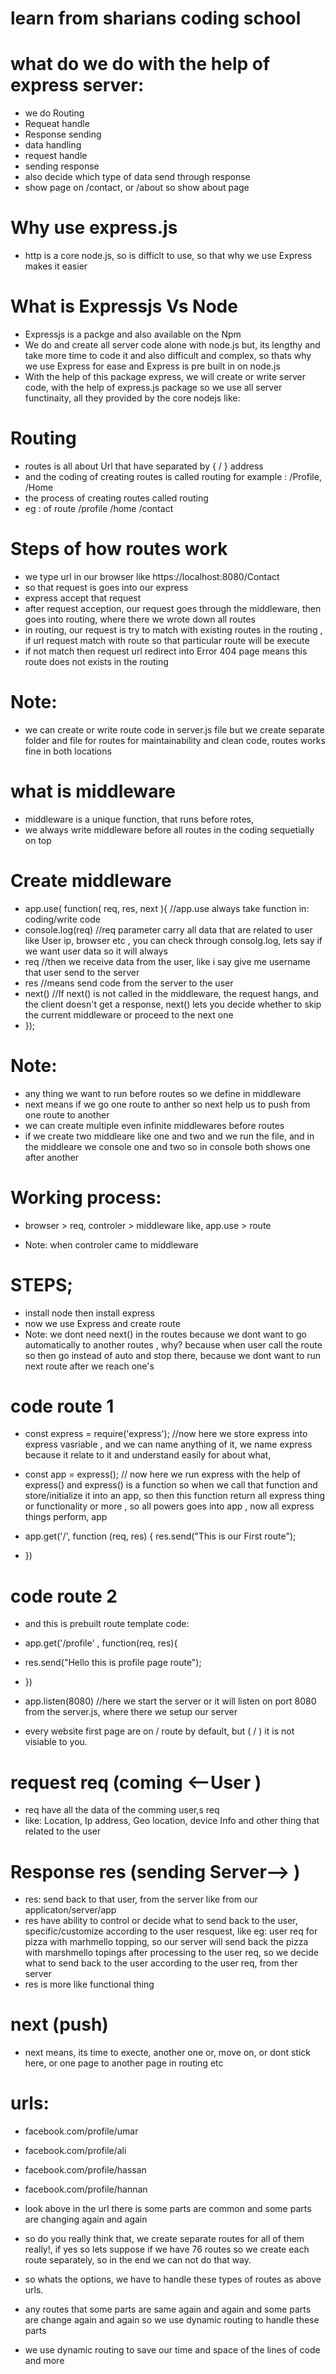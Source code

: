 
<!-- -=======================================  Express =======================================  --->
# learn from sharians coding school


# what do we do with the help of express server:
- we do  Routing
- Requeat handle
- Response sending
- data handling
- request handle
- sending response
- also decide which type of data send through response
- show page on /contact, or /about so show about page


# Why use express.js
- http is a core node.js, so is difficlt to use, so that why we use Express makes it easier


# What is Expressjs Vs Node
- Expressjs is a packge and also available on the Npm
- We do and create all server code alone with node.js but, its lengthy and take more time to code it and also difficult and complex, so thats why we use Express for ease and Express is pre built in on node.js
- With the help of this package express, we will create or write server code, with the help of express.js package so we use all server functinaity, all they provided by the core nodejs like:


# Routing
- routes is all about Url that have separated by {  /  }  address  
- and the coding of creating routes is called routing for example : /Profile, /Home
- the process of creating routes called routing
- eg : of route /profile  /home /contact

# Steps of how routes work
- we type url in our browser like https://localhost:8080/Contact
- so that request is goes into our express
- express accept that request
- after request acception, our request goes through the middleware, then goes into routing, where there we wrote down all routes
- in routing, our request is try to match with existing routes in the routing , if url request match with route so that particular route will be execute 
- if not match then request url redirect into Error 404 page means this route does not exists in the routing

# Note:
- we can create or write route code in server.js file but we create separate folder and file for routes for maintainability and clean code, routes works fine in both locations




<!-- -======================================= CREATING MIDDLEWARES -=======================================  --->

# what is middleware
- middleware is a unique function, that runs before  rotes, 
- we always write middleware before all routes in the coding sequetially on top


# Create middleware
- app.use( function( req, res, next ){      //app.use always take function in: coding/write code
-   console.log(req)                        //req parameter carry all data that are related to user like User ip, browser etc , you can check through consolg.log, lets say if we want user data so it will always
-   req                                     //then we receive data from the user, like i say give me username that user send to the server
-   res                                     //means send code from the server to the user 
-   next()                                  //If next() is not called in the middleware, the request hangs, and the client doesn't get a response, next() lets you decide whether to skip the current middleware or proceed to the next one
- });

# Note:
- any thing we want to run before routes so we define in middleware
- next means if we go one route to anther so next help us to push from one route to another
- we can create multiple even infinite middlewares before routes
- if we create two middleare like one and two and we run the file, and in the middleare we console one and two so in console both shows one after another

# Working process:
- browser > req, controler > middleware like, app.use >  route 

- Note: when controler came to middleware 


<!-- -======================================= CREATING ROUTES -=======================================  --->

# STEPS;
- install node then install express 
- now we use Express and create route 
- Note: we dont need next() in the routes because we dont want to go automatically to another routes , why? because when user call the route so  then go instead of auto  and stop there, because we dont want to run next route after we reach one's


# code route 1
- const express = require('express');   //now here we store express into express vasriable , and we can name anything of it, we name express because it relate to it and understand easily for about what,
- const app = express();                // now here we run express with the help of express() and express() is a function so when we call that function and store/initialize it into an app, so then this function return all express thing or functionality or more , so all powers goes into app , now all express things perform, app  

- app.get('/', function (req, res) {
    res.send("This is our First route");
- }) 


# code route 2
- and this is prebuilt route template code:
- app.get('/profile' , function(req, res){
-   res.send("Hello this is profile page route");
- })
- app.listen(8080)                      //here we start the server or it will listen on port 8080 from the server.js, where there we setup our server

- every website first page are on  / route by default, but (  /  ) it is not visiable to you.




<!-- -======================================= REQUEST AND RESPONSE AND NEXT =======================================  --->

# request req (coming       <--User )
- req have all the data of the comming user,s req 
- like: Location, Ip address, Geo location, device Info and other thing that related to the user


# Response res (sending    Server--> )
- res: send back to that user, from the server like from our applicaton/server/app
- res have ability to  control or decide what to send back to the user, specific/customize according to the user resquest, like eg: user req for pizza with marhmello topping, so our server will  send back the pizza with marshmello topings after processing to the user req, so we decide what to send back to the user according to the user req, from ther server
- res is more like functional thing

# next  (push)
- next means, its time to execte, another one or, move on, or dont stick here, or one page to another page in routing etc







<!-- -======================================= ROUTE PARAMETERS , DYNAMIC ROUTES =======================================  --->

# urls:
- facebook.com/profile/umar
- facebook.com/profile/ali
- facebook.com/profile/hassan
- facebook.com/profile/hannan

- look above in the url there is some parts are common and some parts are changing again and again
- so do you really think that, we create separate routes for all of them really!, if yes so lets suppose if we have 76  routes so we create each route separately, so in the end we can not do that way.
- so whats the options, we have to handle these types of routes as above  urls.
- any routes that some parts are same again and again and some parts are change again and again so  we use dynamic routing to handle these parts
- we use dynamic routing to save our time and space of the lines of code and more 








<!-- -======================================= TEMPLATE ENGINES =======================================  --->








<!-- -=======================================  STATIC FILES =======================================  --->









<!-- -=======================================  HTTP METHODS GET,POST =======================================  --->








<!-- -=======================================  ERROR HANDLING =======================================  --->







